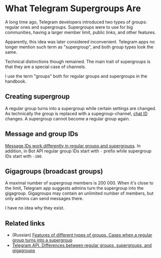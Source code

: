 # What Telegram Supergroups Are 

A long time ago, Telegram developers introduced two types of groups: regular ones and supergroups.
Supergroups were to use for big communities, having a larger member limit, public links, and other features.

Apparently, this idea was later considered inconvenient. Telegram apps no longer mention such term as "supergroup",
and both group types look the same.

Technical distinctions though remained. The main trait of supergroups is that they are a special case of channels.

I use the term "groups" both for regular groups and supergroups in the handbook. 

## Creating supergroup

A regular group turns into a supergroup while certain settings are changed. As technically the group is replaced with 
a supegroup-channel, [chat ID](../chats/ID) changes. A supergroup cannot become a regular group again.

## Message and group IDs

[Message IDs work differently in regular groups and supergroups](../messages/ID).
In addition, in Bot API regular group IDs start with `-` prefix while supergroup IDs start with `-100`.

## Gigagroups (broadcast groups)

A maximal number of supergroup members is 200 000. When it's close to the limit, Telegram app suggests admins
turn the supergroup into the gigagroup. Gigagroups may contain an unlimited number of members, 
but only admins can send messages there.

I have no idea why they exist.

## Related links

- (Russian) [Features of different types of groups. Cases when a regular group turns into a supergroup](https://tginfo.me/groups_vs_supergroups/)
- [Telegram API. Differences between regular groups, supergroups, and gigagroups](https://core.telegram.org/api/channel)
